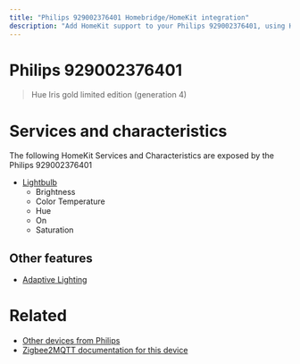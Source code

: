 ```yaml
---
title: "Philips 929002376401 Homebridge/HomeKit integration"
description: "Add HomeKit support to your Philips 929002376401, using Homebridge, Zigbee2MQTT and homebridge-z2m."
---
```

<!---
This file has been GENERATED using src/docgen/docgen.ts
DO NOT EDIT THIS FILE MANUALLY!
-->
# Philips 929002376401
> Hue Iris gold limited edition (generation 4) 


# Services and characteristics
The following HomeKit Services and Characteristics are exposed by
the Philips 929002376401

* [Lightbulb](../../light.md)
  * Brightness
  * Color Temperature
  * Hue
  * On
  * Saturation


## Other features
* [Adaptive Lighting](../../light.md)


# Related
* [Other devices from Philips](../index.md#philips)
* [Zigbee2MQTT documentation for this device](https://www.zigbee2mqtt.io/devices/929002376401.html)